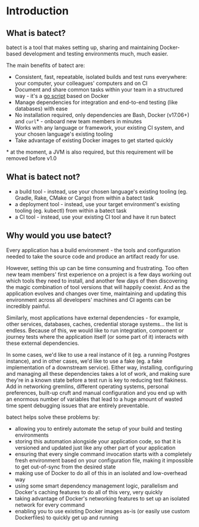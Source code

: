 # Introduction

## What is batect?

batect is a tool that makes setting up, sharing and maintaining Docker-based development and testing environments much, much easier.

The main benefits of batect are:

* Consistent, fast, repeatable, isolated builds and test runs everywhere: your computer, your colleagues' computers and on CI
* Document and share common tasks within your team in a structured way - it's a
  [go script](https://www.thoughtworks.com/insights/blog/praise-go-script-part-i) based on Docker
* Manage dependencies for integration and end-to-end testing (like databases) with ease
* No installation required, only dependencies are Bash, Docker (v17.06+) and `curl`* - onboard new team members in minutes
* Works with any language or framework, your existing CI system, and your chosen language's existing tooling
* Take advantage of existing Docker images to get started quickly

\* at the moment, a JVM is also required, but this requirement will be removed before v1.0

## What is batect not?

* a build tool - instead, use your chosen language's existing tooling (eg. Gradle, Rake, CMake or Cargo) from within a batect task
* a deployment tool - instead, use your target environment's existing tooling (eg. kubectl) from within a batect task
* a CI tool - instead, use your existing CI tool and have it run batect

## Why would you use batect?

Every application has a build environment - the tools and configuration needed to take the source code and produce an artifact
ready for use.

However, setting this up can be time consuming and frustrating. Too often new team members' first experience on
a project is a few days working out which tools they need to install, and another few days of then discovering the magic
combination of tool versions that will happily coexist. And as the application evolves and changes over time, maintaining and
updating this environment across all developers' machines and CI agents can be incredibly painful.

Similarly, most applications have external dependencies - for example, other services, databases, caches, credential storage
systems... the list is endless. Because of this, we would like to run integration, component or journey tests where the
application itself (or some part of it) interacts with these external dependencies.

In some cases, we'd like to use a real instance of it (eg. a running Postgres instance), and in other cases, we'd like to use a
fake (eg. a fake implementation of a downstream service). Either way, installing, configuring and managing all these dependencies
takes a lot of work, and making sure they're in a known state before a test run is key to reducing test flakiness. Add in networking
gremlins, different operating systems, personal preferences, built-up cruft and manual configuration and you end up with an enormous
number of variables that lead to a huge amount of wasted time spent debugging issues that are entirely preventable.

batect helps solve these problems by:

* allowing you to entirely automate the setup of your build and testing environments
* storing this automation alongside your application code, so that it is versioned and updated just like any other part of
  your application
* ensuring that every single command invocation starts with a completely fresh environment based on your configuration file,
  making it impossible to get out-of-sync from the desired state
* making use of Docker to do all of this in an isolated and low-overhead way
* using some smart dependency management logic, parallelism and Docker's caching features to do all of this very, very quickly
* taking advantage of Docker's networking features to set up an isolated network for every command
* enabling you to use existing Docker images as-is (or easily use custom Dockerfiles) to quickly get up and running
